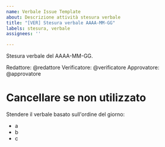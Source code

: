 ```yaml
---
name: Verbale Issue Template
about: Descrizione attività stesura verbale
title: "[VER] Stesura verbale AAAA-MM-GG"
labels: stesura, verbale
assignees: ''

---
```


Stesura verbale del AAAA-MM-GG.

Redattore: @redattore
Verificatore: @verificatore
Approvatore: @approvatore

# Cancellare se non utilizzato
Stendere il verbale basato sull'ordine del giorno:
- a
- b
- c
